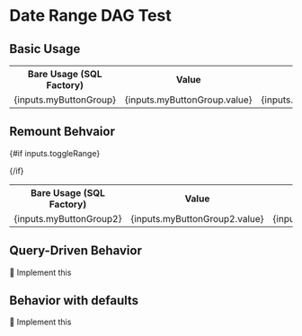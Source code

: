 # Date Range DAG Test

## Basic Usage
<ButtonGroup name="myButtonGroup">
    <ButtonGroupItem value={1} valueLabel="One"/>
    <ButtonGroupItem value={2} valueLabel="Two"/>
    <ButtonGroupItem value={3} valueLabel="Three"/>
</ButtonGroup>

<table>
<tr>
<th class="px-2">Bare Usage (SQL Factory)</th>
<th class="px-2">Value</th>
<th class="px-2">Label</th>
</tr>
<tr>
<td class="px-2">{inputs.myButtonGroup}</td>
<td class="px-2">{inputs.myButtonGroup.value}</td>
<td class="px-2">{inputs.myButtonGroup.label}</td>
</tr>
</table>


## Remount Behvaior
<Checkbox name="toggleRange" title="Toggle Date Range" />

{#if inputs.toggleRange}
    <ButtonGroup name="myButtonGroup2">
    <ButtonGroupItem value={1} valueLabel="One"/>
    <ButtonGroupItem value={2} valueLabel="Two"/>
    <ButtonGroupItem value={3} valueLabel="Three"/>
    </ButtonGroup>

{/if}
<table>
<tr>
<th class="px-2">Bare Usage (SQL Factory)</th>
<th class="px-2">Value</th>
<th class="px-2">Label</th>
</tr>
<tr>
<td class="px-2">{inputs.myButtonGroup2}</td>
<td class="px-2">{inputs.myButtonGroup2.value}</td>
<td class="px-2">{inputs.myButtonGroup2.label}</td>
</tr>
</table>

## Query-Driven Behavior

🚩 Implement this

## Behavior with defaults

🚩 Implement this